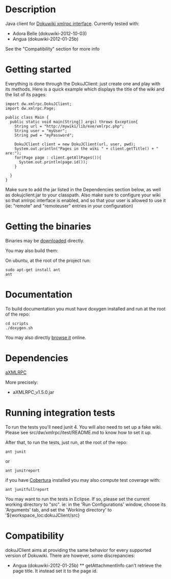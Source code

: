 Description
===========

Java client for [Dokuwiki xmlrpc interface](https://www.dokuwiki.org/devel:xmlrpc).
Currently tested with:
* Adora Belle (dokuwiki-2012-10-03)
* Angua       (dokuwiki-2012-01-25b)

See the "Compatibility" section for more info

Getting started
===============
Everything is done through the DokuJClient: just create one and play with its methods.
Here is a quick example which displays the title of the wiki and the list of its pages:

    import dw.xmlrpc.DokuJClient;
    import dw.xmlrpc.Page;
    
    public class Main {
      public static void main(String[] args) throws Exception{
        String url = "http://mywiki/lib/exe/xmlrpc.php";
        String user = "myUser";
        String pwd = "myPassword";

        DokuJClient client = new DokuJClient(url, user, pwd);
        System.out.println("Pages in the wiki " + client.getTitle() + " are:");
        for(Page page : client.getAllPages()){
          System.out.println(page.id());
        }

      }
    }

Make sure to add the jar listed in the Dependencies section below, as well as dokujclient.jar to your classpath.
Also make sure to configure your wiki so that xmlrpc interface is enabled, and so that your user is
allowed to use it (ie: "remote" and "remoteuser" entries in your configuration)

Getting the binaries
====================
Binaries may be [downloaded](http://turri.fr/dokujclient) directly.


You may also build them:

On ubuntu, at the root of the project run:

    sudo apt-get install ant
    ant

Documentation
============

To build documentation you must have doxygen installed and run at the root of the repo:

    cd scripts
    ./doxygen.sh

You may also directly [browse it](http://turri.fr/dokujclient/doc) online.


Dependencies
============
[aXMLRPC](https://github.com/timroes/aXMLRPC)

More precisely:
  * aXMLRPC_v1.5.0.jar

Running integration tests
==========================
To run the tests you'll need junit 4.
You will also need to set up a fake wiki.
Please see src/dw/xmlrpc/itest/README.md to know how to set it up.


After that, to run the tests, just run, at the root of the repo:

    ant junit


or

    ant junitreport

if you have [Cobertura](http://cobertura.sourceforge.net/introduction.html) installed you
may also compute test coverage with:

    ant junitfullreport

You may want to run the tests in Eclipse. If so, please set the current working directory to "src".
ie: in the 'Run Configurations' window, choose its 'Arguments' tab, and set the
'Working directory' to '${workspace_loc:dokuJClient/src}

Compatibility
=============
dokuJClient aims at providing the same behavior for every supported version of Dokuwiki.
There are however, some discrepancies:

* Angua (dokuwiki-2012-01-25b)
** getAttachmentInfo can't retrieve the page title. It instead set it to the page id.
